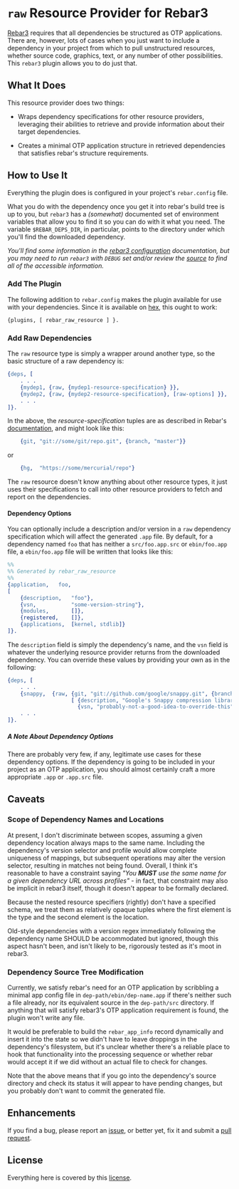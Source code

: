 # `raw` Resource Provider for Rebar3

[Rebar3][rebar3] requires that all dependencies be structured as OTP applications.
There are, however, lots of cases when you just want to include a dependency in your project from which to pull unstructured resources, whether source code, graphics, text, or any number of other possibilities.
This `rebar3` plugin allows you to do just that.

## What It Does

This resource provider does two things:

 * Wraps dependency specifications for other resource providers, leveraging their abilities to retrieve and provide information about their target dependencies.

 * Creates a minimal OTP application structure in retrieved dependencies that satisfies rebar's structure requirements.

## How to Use It

Everything the plugin does is configured in your project's `rebar.config` file.

What you do with the dependency once you get it into rebar's build tree is up to you, but `rebar3` has a _(somewhat)_ documented set of environment variables that allow you to find it so you can do with it what you need. The variable `$REBAR_DEPS_DIR`, in particular, points to the directory under which you'll find the downloaded dependency.

_You'll find some information in the [rebar3 configuration][rebar3cfg] documentation, but you may need to run `rebar3` with `DEBUG` set and/or review the [source][rebar3src] to find all of the accessible information._

### Add The Plugin

The following addition to `rebar.config` makes the plugin available for use with your dependencies. Since it is available on [hex][hex], this ought to work:

```
{plugins, [ rebar_raw_resource ] }.
```

### Add Raw Dependencies

The `raw` resource type is simply a wrapper around another type, so the basic structure of a raw dependency is:

```erlang
{deps, [
    . . .
    {mydep1, {raw, {mydep1-resource-specification} }},
    {mydep2, {raw, {mydep2-resource-specification}, [raw-options] }},
    . . .
]}.
```

In the above, the _resource-specification_ tuples are as described in Rebar's [documentation][depdocs], and might look like this:

```erlang
    {git, "git://some/git/repo.git", {branch, "master"}}
```
or
```erlang
    {hg,  "https://some/mercurial/repo"}
```

The `raw` resource doesn't know anything about other resource types, it just uses their specifications to call into other resource providers to fetch and report on the dependencies.

#### Dependency Options

You can optionally include a description and/or version in a `raw` dependency specification which will affect the generated `.app` file.
By default, for a dependency named `foo` that has neither a `src/foo.app.src` or `ebin/foo.app` file, a `ebin/foo.app` file will be written that looks like this:

```erlang
%%
%% Generated by rebar_raw_resource
%%
{application,   foo,
[
    {description,   "foo"},
    {vsn,           "some-version-string"},
    {modules,       []},
    {registered,    []},
    {applications,  [kernel, stdlib]}
]}.
```

The `description` field is simply the dependency's name, and the `vsn` field is whatever the underlying resource provider returns from the downloaded dependency. You can override these values by providing your own as in the following:

```erlang
{deps, [
    . . .
    {snappy,  {raw, {git, "git://github.com/google/snappy.git", {branch, "master"}},
                    [ {description, "Google's Snappy compression library"},
                      {vsn, "probably-not-a-good-idea-to-override-this"} ] }}
    . . .
]}.
```

##### A Note About Dependency Options

There are probably very few, if any, legitimate use cases for these dependency options.
If the dependency is going to be included in your project as an OTP application, you should almost certainly craft a more appropriate `.app` or `.app.src` file.

## Caveats

### Scope of Dependency Names and Locations

At present, I don't discriminate between scopes, assuming a given dependency location always maps to the same name.
Including the dependency's version selector and profile would allow complete uniqueness of mappings, but subsequent operations may alter the version selector, resulting in matches not being found.
Overall, I think it's reasonable to have a constraint saying _"You **MUST** use the same name for a given dependency URL across profiles"_ - in fact, that constraint may also be implicit in rebar3 itself, though it doesn't appear to be formally declared.

Because the nested resource specifiers (rightly) don't have a specified schema, we treat them as relatively opaque tuples where the first element is the type and the second element is the location.

Old-style dependencies with a version regex immediately following the dependency name SHOULD be accommodated but ignored, though this aspect hasn't been, and isn't likely to be, rigorously tested as it's moot in rebar3.

### Dependency Source Tree Modification

Currently, we satisfy rebar's need for an OTP application by scribbling a minimal app config file in `dep-path/ebin/dep-name.app` if there's neither such a file already, nor its equivalent source in the `dep-path/src` directory. If anything that will satisfy rebar3's OTP application requirement is found, the plugin won't write any file.

It would be preferable to build the `rebar_app_info` record dynamically and insert it into the state so we didn't have to leave droppings in the dependency's filesystem, but it's unclear whether there's a reliable place to hook that functionality into the processing sequence or whether rebar would accept it if we did without an actual file to check for changes.

Note that the above means that if you go into the dependency's source directory and check its status it will appear to have pending changes, but you probably don't want to commit the generated file.

## Enhancements

If you find a bug, please report an [issue][issues], or better yet, fix it and submit a [pull request][pulls].

## License

Everything here is covered by this [license][license].


  [depdocs]:    https://www.rebar3.org/docs/dependencies
  [issues]:     https://github.com/alertlogic/rebar_raw_resource/issues
  [license]:    LICENSE
  [pulls]:      https://github.com/alertlogic/rebar_raw_resource/pulls
  [rebar3]:     https://www.rebar3.org
  [rebar3cfg]:  https://www.rebar3.org/docs/configuration
  [rebar3src]:  https://github.com/erlang/rebar3
  [hex]:        https://hex.pm/packages/rebar_raw_resource

